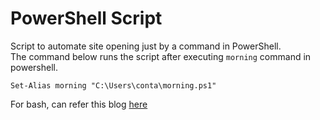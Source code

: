 # PowerShell Script

Script to automate site opening just by a command in PowerShell.
<br>
The command below runs the script after executing `morning` command in powershell.
```
Set-Alias morning "C:\Users\conta\morning.ps1"
```
For bash, can refer this blog
[here](https://h.daily-dev-tips.com/ive-automated-my-morning-routine#ckeia22790019jcs1g5o4h9yw)
